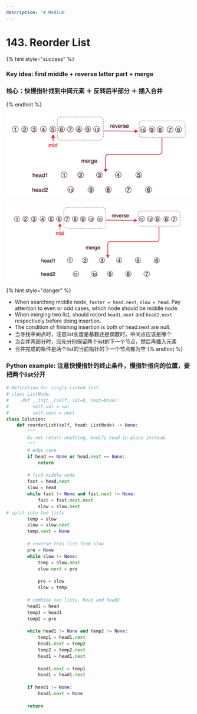 ```yaml
---
description: '# Medium'
---
```


# 143. Reorder List

{% hint style="success" %}
### Key idea: find middle + reverse latter part + merge

### 核心：快慢指针找到中间元素 ＋ 反转后半部分 ＋ 插入合并
{% endhint %}

![length of list is even](../../.gitbook/assets/5.jpg)

![length of list is odd](../../.gitbook/assets/6.jpg)

{% hint style="danger" %}
* When searching middle node,  `faster = head.next`, `slow = head`. Pay attention to even or odd cases, which node should be middle node.
* When merging two list, should record `head1.next` and `head2.next` respectively before doing insertion.
* The condition of finishing insertion is both of head.next are null.
* 当寻找中间点时，注意list长度是基数还是偶数时，中间点应该是哪个
* 当合并两部分时，应先分别保留两个list的下一个节点，然后再插入元素
* 合并完成的条件是两个list的当前指针的下一个节点都为空
{% endhint %}

### Python example: 注意快慢指针的终止条件，慢指针指向的位置，要把两个list分开

```python
# Definition for singly-linked list.
# class ListNode:
#     def __init__(self, val=0, next=None):
#         self.val = val
#         self.next = next
class Solution:
    def reorderList(self, head: ListNode) -> None:
        """
        Do not return anything, modify head in-place instead.
        """
        # edge case
        if head == None or head.next == None:
            return 
        
        # find middle node
        fast = head.next
        slow = head
        while fast != None and fast.next != None:
            fast = fast.next.next
            slow = slow.next
# split into two lists
        temp = slow
        slow = slow.next
        temp.next = None
              
        # reverse this list from slow
        pre = None        
        while slow != None:
            temp = slow.next
            slow.next = pre
            
            pre = slow
            slow = temp
         
        # combine two lists, head and head2
        head1 = head
        temp1 = head1
        temp2 = pre
     
        while head1 != None and temp2 != None:
            temp1 = head1.next
            head1.next = temp2
            temp2 = temp2.next
            head1 = head1.next
            
            head1.next = temp1
            head1 = head1.next
            
        if head1 != None:
            head1.next = None
            
        return
```

